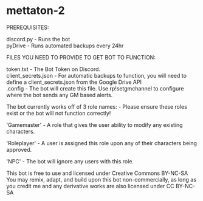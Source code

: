 # mettaton-2

PREREQUISITES:

discord.py - Runs the bot<br>
pyDrive - Runs automated backups every 24hr

FILES YOU NEED TO PROVIDE TO GET BOT TO FUNCTION:

token.txt - The Bot Token on Discord.<br>
client_secrets.json - For automatic backups to function, you will need to define a client_secrets.json from the Google Drive API<br>
.config - The bot will create this file. Use rp!setgmchannel to configure where the bot sends any GM based alerts.

The bot currently works off of 3 role names: - Please ensure these roles exist or the bot will not function correctly!

'Gamemaster' - A role that gives the user ability to modify any existing characters.

'Roleplayer' - A user is assigned this role upon any of their characters being approved.

'NPC' - The bot will ignore any users with this role.


This bot is free to use and licensed under Creative Commons BY-NC-SA
You may remix, adapt, and build upon this bot non-commercially, as long as you credit me and any derivative works are also licensed under CC BY-NC-SA
